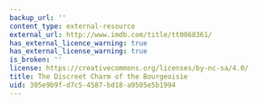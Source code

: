 ```yaml
---
backup_url: ''
content_type: external-resource
external_url: http://www.imdb.com/title/tt0068361/
has_external_licence_warning: true
has_external_license_warning: true
is_broken: ''
license: https://creativecommons.org/licenses/by-nc-sa/4.0/
title: The Discreet Charm of the Bourgeoisie
uid: 395e9b9f-d7c5-4587-bd18-a9505e5b1994
---
```

